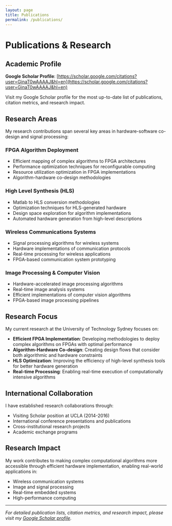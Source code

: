 ```yaml
---
layout: page
title: Publications
permalink: /publications/
---
```


# Publications & Research

## Academic Profile

**Google Scholar Profile**: [https://scholar.google.com/citations?user=GinaT0wAAAAJ&hl=en](https://scholar.google.com/citations?user=GinaT0wAAAAJ&hl=en)

Visit my Google Scholar profile for the most up-to-date list of publications, citation metrics, and research impact.

## Research Areas

My research contributions span several key areas in hardware-software co-design and signal processing:

### FPGA Algorithm Deployment
- Efficient mapping of complex algorithms to FPGA architectures
- Performance optimization techniques for reconfigurable computing
- Resource utilization optimization in FPGA implementations
- Algorithm-hardware co-design methodologies

### High Level Synthesis (HLS)
- Matlab to HLS conversion methodologies
- Optimization techniques for HLS-generated hardware
- Design space exploration for algorithm implementations
- Automated hardware generation from high-level descriptions

### Wireless Communications Systems
- Signal processing algorithms for wireless systems
- Hardware implementations of communication protocols
- Real-time processing for wireless applications
- FPGA-based communication system prototyping

### Image Processing & Computer Vision
- Hardware-accelerated image processing algorithms
- Real-time image analysis systems
- Efficient implementations of computer vision algorithms
- FPGA-based image processing pipelines

## Research Focus

My current research at the University of Technology Sydney focuses on:

- **Efficient FPGA Implementation**: Developing methodologies to deploy complex algorithms on FPGAs with optimal performance
- **Algorithm-Hardware Co-design**: Creating design flows that consider both algorithmic and hardware constraints
- **HLS Optimization**: Improving the efficiency of high-level synthesis tools for better hardware generation
- **Real-time Processing**: Enabling real-time execution of computationally intensive algorithms

## International Collaboration

I have established research collaborations through:
- Visiting Scholar position at UCLA (2014-2016)
- International conference presentations and publications
- Cross-institutional research projects
- Academic exchange programs

## Research Impact

My work contributes to making complex computational algorithms more accessible through efficient hardware implementation, enabling real-world applications in:
- Wireless communication systems
- Image and signal processing
- Real-time embedded systems
- High-performance computing

---

*For detailed publication lists, citation metrics, and research impact, please visit my [Google Scholar profile](https://scholar.google.com/citations?user=GinaT0wAAAAJ&hl=en).*